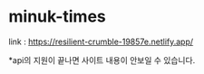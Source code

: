 # minuk-times
link : https://resilient-crumble-19857e.netlify.app/

*api의 지원이 끝나면 사이트 내용이 안보일 수 있습니다.
